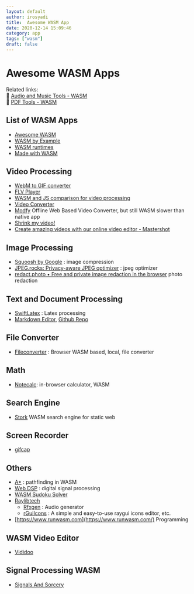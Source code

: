 ```yaml
---
layout: default
author: irosyadi
title:  Awesome WASM App
date: 2020-12-14 15:09:46
category: app
tags: ["wasm"]
draft: false
---
```


# Awesome WASM Apps

Related links:  
🔗 [Audio and Music Tools - WASM](../multimedia/audio-tool.md)  
🔗 [PDF Tools - WASM](/app/pdf-tool)  

## List of WASM Apps
- [Awesome WASM](https://github.com/mbasso/awesome-wasm)
- [WASM by Example](https://wasmbyexample.dev/home.en-us.html)
- [WASM runtimes](https://github.com/appcypher/awesome-wasm-runtimes)
- [Made with WASM](https://madewithwebassembly.com/)

## Video Processing
- [WebM to GIF converter](https://webmtogif.app/)
- [FLV Player](https://flvplayer.app/)
- [WASM and JS comparison for video processing](https://d2jta7o2zej4pf.cloudfront.net/)
- [Video Converter](https://w3reality.github.io/async-thread-worker/examples/wasm-ffmpeg/index.html)
- [Modfy](https://app.modfy.video/) Offline Web Based Video Converter, but still WASM slower than native app
- [Shrink my video!](https://acailly.github.io/shrink-my-video/)
- [Create amazing videos with our online video editor - Mastershot](https://mastershot.app/)

## Image Processing
- [Squoosh by Google](https://squoosh.app/) : image compression
- [JPEG.rocks: Privacy-aware JPEG optimizer](https://jpeg.rocks/) : jpeg optimizer
- [redact.photo • Free and private image redaction in the browser](https://redact.photo/) photo redaction

## Text and Document Processing
- [SwiftLatex](https://www.swiftlatex.com/) : Latex processing
- [Markdown Editor](https://rsms.me/markdown-wasm/), [Github Repo](https://github.com/rsms/markdown-wasm)

## File Converter
- [Fileconverter](https://fileconverter.digital/) : Browser WASM based, local, file converter

## Math
- [Notecalc](https://bbodi.github.io/notecalc3/notecalc): in-browser calculator, WASM

## Search Engine
- [Stork](https://stork-search.net/) WASM search engine for static web

## Screen Recorder
- [gifcap](https://gifcap.dev/)

## Others
- [A*](https://jakedeichert.github.io/wasm-astar/) : pathfinding in WASM
- [Web DSP](https://github.com/shamadee/web-dsp) : digital signal processing
- [WASM Sudoku Solver](https://colineberhardt.github.io/wasm-sudoku-solver/)
- [Raylibtech](https://raylibtech.itch.io/)
    - [Rfxgen](https://raylibtech.itch.io/rfxgen) : Audio generator
    - [rGuiIcons](https://raylibtech.itch.io/rguiicons) : A simple and easy-to-use raygui icons editor, etc.
- [https://www.runwasm.com](https://www.runwasm.com/) Programming

## WASM Video Editor
- [Vididoo](https://vididoo.vercel.app/)

## Signal Processing WASM
* [Signals And Sorcery](https://signalsandsorcery.org/sas/composer)